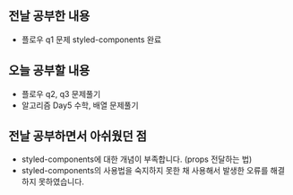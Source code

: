 ## 전날 공부한 내용

- 플로우 q1 문제 styled-components 완료

## 오늘 공부할 내용

- 플로우 q2, q3 문제풀기
- 알고리즘 Day5 수학, 배열 문제풀기

## 전날 공부하면서 아쉬웠던 점

- styled-components에 대한 개념이 부족합니다.
  (props 전달하는 법)
- styled-components의 사용법을 숙지하지 못한 채 사용해서 발생한 오류를 해결하지 못하였습니다.
